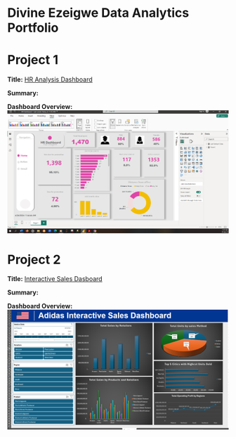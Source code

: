 # Divine Ezeigwe Data Analytics Portfolio
# Project 1

**Title:** [HR Analysis Dashboard](https://github.com/Ifeanyi-Ezeigwe/Data_Analytics)

**Summary:** 

**Dashboard Overview:**
![Screenshot.png](Screenshot.png)

# Project 2

**Title:** [Interactive Sales Dasboard](https://ifeanyi-ezeigwe.github.io/Data_Analytics/)

**Summary:**

**Dashboard Overview:**
![Adidas_Interactive_Dashboard.png](Adidas_Interactive_Dashboard.png)
